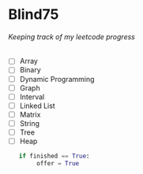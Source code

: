 # Blind75
###### _Keeping track of my leetcode progress_

- [ ] Array 
- [ ] Binary
- [ ] Dynamic Programming
- [ ] Graph
- [ ] Interval
- [ ] Linked List
- [ ] Matrix
- [ ] String
- [ ] Tree
- [ ] Heap

```Python
   if finished == True:
        offer = True
```
